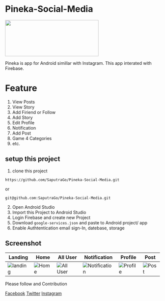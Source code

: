 # Pineka-Social-Media
  
 <a href="https://play.google.com/store/apps/details?id=com.nuces.alumniportal"><img class="irc_mi" src="https://play.google.com/intl/en_us/badges/images/generic/en_badge_web_generic.png" width="304" height="118"></a>
  
  Pineka is app for Android simillar with Instagram. This app interated with Firebase.
 # Feature
 1. View Posts
 2. View Story
 3. Add Firiend or Follow
 4. Add Story
 5. Edit Profile
 6. Notification
 7. Add Post
 8. Game 4 Categories
 9. etc.
 
 
 
 ## setup this project
 1. clone this project
 ```
 https://github.com/SaputraGo/Pineka-Social-Media.git
 ```
 or
 
 ```
 git@github.com:SaputraGo/Pineka-Social-Media.git
 ```
 
 2. Open Android Studio
 3. Import this Project to Android Studio
 4. Login Firebase and create new Project
 5. Download ```google-services.json``` and paste to Android project/ app 
 6. Enable Authtentication email sign-In, datebase, storage
 
 
 ## Screenshot

Landing | Home | All User | Notification | Profile | Post 
--- | --- | --- |--- |--- |--- 
![landing](https://github.com/SaputraGo/Pineka-Social-Media/blob/master/screenshot/Screenshot_20190529-081357.png) | ![Home](https://github.com/SaputraGo/Pineka-Social-Media/blob/master/screenshot/Screenshot_20190528-114222.png) | ![All User](https://github.com/SaputraGo/Pineka-Social-Media/blob/master/screenshot/Screenshot_20190528-114229.png) | ![Notification](https://github.com/SaputraGo/Pineka-Social-Media/blob/master/screenshot/Screenshot_20190528-114248.png) | ![Profile](https://github.com/SaputraGo/Pineka-Social-Media/blob/master/screenshot/Screenshot_20190528-114301.png) | ![Post](https://github.com/SaputraGo/Pineka-Social-Media/blob/master/screenshot/Screenshot_20190528-114356.png) 

 
Please follow and Contribution

[Facebook](https://www.facebook.com/nucesdev)
[Twitter](https://twitter.com/nucesDev)
[Instagram](https://www.instagram.com/wisnu_saputrakey)
